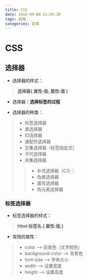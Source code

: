 ```yaml
---
title: CSS
date: 2018-09-08 21:54:20
tags: 前端
categories: 前端
---
```


# CSS

## 选择器

+ 选择器的样式：

> **选择器{ 属性:值; 属性:值 }**

+ 选择器：**选择标签的过程**

+ 选择器的种类：

<!--more-->

>+ 标签选择器
>+ 类选择器
>+ ID选择器
>+ 通配符选择器
>+ 交集选择器（标签指定式）
>+ 子代选择器
>+ 并集选择器
>> + 补充选择器（C3）：
>> + 伪类选择器
>> + 属性选择器
>> + 伪元素选择器

### 标签选择器

+ 标签选择器的样式：
> **Html 标签名 { 属性:值;}**

+ 常用的属性：

> + color --> 前景色（文字颜色）
> + background-color --> 背景色
> + font-size --> 字体大小
> + width --> 设置宽度
> + height --> 设置高度